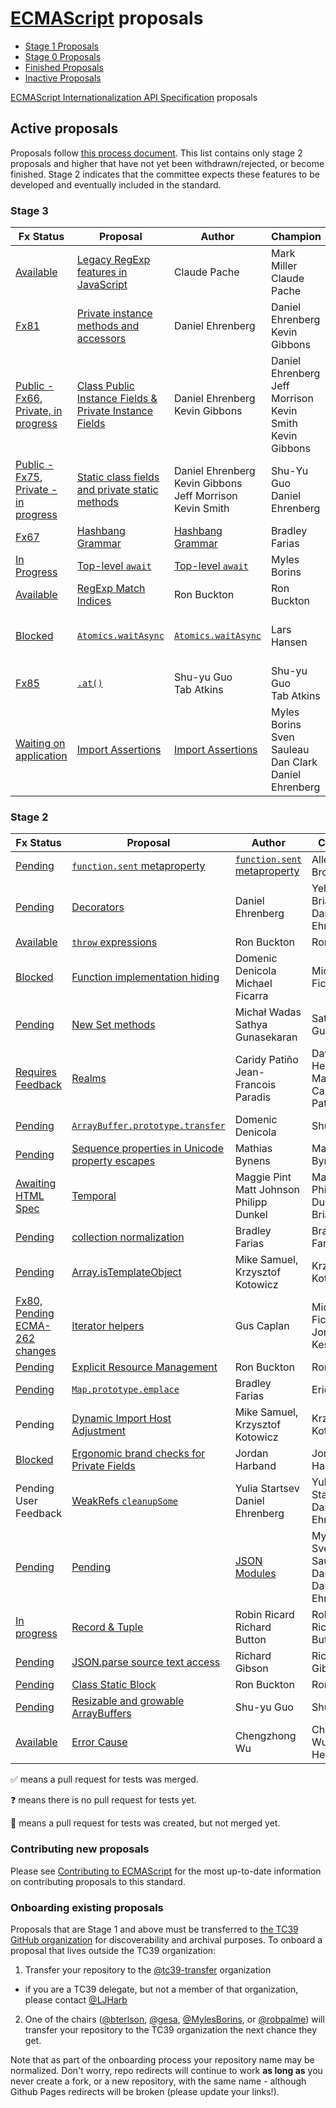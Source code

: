 # [ECMAScript](https://github.com/tc39/ecma262) proposals

* [Stage 1 Proposals](stage-1-proposals.md)
* [Stage 0 Proposals](stage-0-proposals.md)
* [Finished Proposals](finished-proposals.md)
* [Inactive Proposals](inactive-proposals.md)

[ECMAScript Internationalization API Specification](ecma402/README.md) proposals

## Active proposals

Proposals follow [this process document](https://tc39.es/process-document/).
This list contains only stage 2 proposals and higher that have not yet been withdrawn/rejected, or become finished.
Stage 2 indicates that the committee expects these features to be developed and eventually included in the standard.

### Stage 3

| Fx Status | Proposal                                                                       | Author                                                                  | Champion                                                                | Tests                                            | <sub>Last Presented</sub>                                  |
| ---------- | ------------------------------------------------------------------------------ | ----------------------------------------------------------------------- | ----------------------------------------------------------------------- | ------------------------------------------------ | ---------------------------------------------------------- |
| [Available](https://bugzilla.mozilla.org/show_bug.cgi?id=1306461) | [Legacy RegExp features in JavaScript][regexp-legacy]                          | Claude Pache                                                            | Mark Miller<br />Claude Pache                                           | [:white_check_mark:][tests-regexp-legacy]        | <sub>[May&nbsp;2017][regexp-legacy-notes]</sub>            |
| [Fx81](https://bugzilla.mozilla.org/show_bug.cgi?id=1435826) | [Private instance methods and accessors][private-methods]                      | Daniel Ehrenberg                                                        | Daniel Ehrenberg<br />Kevin Gibbons                                     | [:white_check_mark:][tests-private-methods]      | <sub>[September&nbsp;2020][class-features-notes]</sub>     |
| [Public - Fx66](https://bugzilla.mozilla.org/show_bug.cgi?id=1499448), [Private, in progress](https://bugzilla.mozilla.org/show_bug.cgi?id=1562054) | [Class Public Instance Fields & Private Instance Fields][class-fields]         | Daniel Ehrenberg<br />Kevin Gibbons                                     | Daniel Ehrenberg<br />Jeff Morrison<br />Kevin Smith<br />Kevin Gibbons | [:white_check_mark:][tests-class-fields]         | <sub>[September&nbsp;2020][class-features-notes]</sub>     |
| [Public - Fx75](https://bugzilla.mozilla.org/show_bug.cgi?id=1535804), [Private - in progress](https://bugzilla.mozilla.org/show_bug.cgi?id=1562054) | [Static class fields and private static methods][static-class-features]        | Daniel Ehrenberg<br />Kevin Gibbons<br />Jeff Morrison<br />Kevin Smith | Shu-Yu Guo<br />Daniel Ehrenberg                                        | [:white_check_mark:][tests-static-class-fields]  | <sub>[September&nbsp;2020][class-features-notes]</sub>     |
| [Fx67](https://bugzilla.mozilla.org/show_bug.cgi?id=1519097) | [Hashbang Grammar][hashbang-grammar]   | [Hashbang Grammar][hashbang-grammar]                                           | Bradley Farias                                                          | Bradley Farias                                                          | [:white_check_mark:][tests-hashbang-grammar]     | <sub>[November&nbsp;2018][hashbang-notes]</sub>            |
| [In Progress](https://bugzilla.mozilla.org/show_bug.cgi?id=1519100) | [Top-level `await`][await]                                                     | [Top-level `await`][await]                                                     | Myles Borins                                                            | Myles Borins                                                            | [:white_check_mark:][tests-await]                | <sub>[June&nbsp;2019][await-notes]</sub>                   |
| [Available](https://bugzilla.mozilla.org/show_bug.cgi?id=1519483) | [RegExp Match Indices][regex-match-indices]                                    | Ron Buckton                                                             | Ron Buckton                                                             | :question:                                     | <sub>[December&nbsp;2019][regex-match-indices-notes]</sub> |
| [Blocked](https://bugzilla.mozilla.org/show_bug.cgi?id=1467846) | [`Atomics.waitAsync`][nonblocking]                                             | [`Atomics.waitAsync`][nonblocking]                                             | Lars Hansen                                                             | Shu-yu Guo<br />Lars Hansen                                             | [:white_check_mark:][tests-nonblocking]          | <sub>[December&nbsp;2019][nonblocking-notes]</sub>         |
| [Fx85](https://bugzilla.mozilla.org/show_bug.cgi?id=1658308) | [`.at()`][at]                                                              | Shu-yu Guo<br />Tab Atkins                                              | Shu-yu Guo<br />Tab Atkins                                              | [:white_check_mark:][tests-at]                 | <sub>November&nbsp;2020</sub>                                    |
| [Waiting on application](https://bugzilla.mozilla.org/show_bug.cgi?id=1668330) | [Import Assertions][import-assertions]                                        | [Import Assertions][import-assertions]                                         | Myles Borins<br />Sven Sauleau<br />Dan Clark<br />Daniel Ehrenberg     | Myles Borins<br />Sven Sauleau<br />Dan Clark<br />Daniel Ehrenberg     | :question:                                       | <sub>[September&nbsp;2020][import-assertions-notes]</sub>  |

### Stage 2

| Fx Status | Proposal                                                                       | Author                                                | Champion                                                                          | <sub>Last Presented</sub>                                           |
| ----------- | ------------------------------------------------------------------------------ | ----------------------------------------------------- | --------------------------------------------------------------------------------- | --------------------------------------------------------------------- |
| [Pending](https://bugzilla.mozilla.org/show_bug.cgi?id=1243700) | [`function.sent` metaproperty][function-sent]                                  | [`function.sent` metaproperty][function-sent]                                  | Allen Wirfs-Brock                                     | HE Shi-Jun                                                               | <sub>[July&nbsp;2019][function-sent-notes]</sub>                               |
| [Pending](https://bugzilla.mozilla.org/show_bug.cgi?id=1435869) | [Decorators][decorators]                                                       | Daniel Ehrenberg                                      | Yehuda Katz<br />Brian Terlson<br />Daniel Ehrenberg                              | <sub>[September&nbsp;2020][decorators-notes]</sub>                    |
| [Available](https://bugzilla.mozilla.org/show_bug.cgi?id=1566147) | [`throw` expressions][throw-expressions]                                       | Ron Buckton                                           | Ron Buckton                                                                       | <sub>[January&nbsp;2018][throw-expressions-notes]</sub>               |
| [Blocked](https://bugzilla.mozilla.org/show_bug.cgi?id=1519482) | [Function implementation hiding][censorship]                                   | Domenic Denicola<br />Michael Ficarra                 | Michael Ficarra                                                                   | <sub>[June&nbsp;2020][censorship-notes]</sub>                         |
| [Pending](https://bugzilla.mozilla.org/show_bug.cgi?id=1566146) | [New Set methods][set-methods]                                                 | Michał Wadas<br />Sathya Gunasekaran                  | Sathya Gunasekaran                                                                | <sub>[January&nbsp;2019][set-methods-notes]</sub>                     |
| [Requires Feedback](https://bugzilla.mozilla.org/show_bug.cgi?id=1566145) | [Realms][realms]                                                               | Caridy Patiño<br />Jean-Francois Paradis              | Dave Herman<br />Mark Miller<br />Caridy Patiño                                   | <sub>[June&nbsp;2020][realms-notes]</sub>                             |
| [Pending]( https://bugzilla.mozilla.org/show_bug.cgi?id=1519163) | [`ArrayBuffer.prototype.transfer`][buffer-transfer]                            | Domenic Denicola                                      | Shu-yu Guo                                                                        | <sub>[July&nbsp;2018][buffer-transfer-notes]</sub>                    |
| [Pending](https://bugzilla.mozilla.org/show_bug.cgi?id=1519168) | [Sequence properties in Unicode property escapes][unicode-sequence-properties] | Mathias Bynens                                        | Mathias Bynens                                                                    | <sub>[October&nbsp;2019][unicode-sequence-properties-notes]</sub>     |
| [Awaiting HTML Spec](https://bugzilla.mozilla.org/show_bug.cgi?id=1519167) | [Temporal][temporal]                                                           | Maggie Pint<br />Matt Johnson<br />Philipp Dunkel     | Maggie Pint<br />Philipp Dunkel<br />Brian Terlson                                | <sub>[September&nbsp;2020][temporal-notes]</sub>                      |
| [Pending](https://bugzilla.mozilla.org/show_bug.cgi?id=1540312) | [collection normalization][collection-rekey]                                   | Bradley Farias                                        | Bradley Farias                                                                    | <sub>[January&nbsp;2019][richer-keys-notes]</sub>                     |
| [Pending](https://bugzilla.mozilla.org/show_bug.cgi?id=1557720) | [Array.isTemplateObject][isTemplateObject]                                     | Mike Samuel, Krzysztof Kotowicz                       | Krzysztof Kotowicz                                                                | <sub>[December&nbsp;2019][isTemplateObject-notes]</sub>               |
| [Fx80, Pending ECMA-262 changes](https://bugzilla.mozilla.org/show_bug.cgi?id=1568906) | [Iterator helpers][iterator-helpers]                                           | Gus Caplan                                            | Michael Ficarra<br />Jonathan Keslin                                              | <sub>[July&nbsp;2020][iterator-helpers-notes]</sub>                   |
| [Pending](https://bugzilla.mozilla.org/show_bug.cgi?id=1569081) | [Explicit Resource Management][resource-management]                            | Ron Buckton                                           | Ron Buckton                                                                       | <sub>[February&nbsp;2020][resource-management-notes]</sub>            |
| [Pending](https://bugzilla.mozilla.org/show_bug.cgi?id=1586089) | [`Map.prototype.emplace`][map-emplace]                                         | Bradley Farias                                        | Erica Pramer                                                                      | <sub>[July&nbsp;2020][map-emplace-notes]</sub>                        |
| Pending | [Dynamic Import Host Adjustment][]                                             | Mike Samuel, Krzysztof Kotowicz                       | Krzysztof Kotowicz                                                                | <sub>[December&nbsp;2019][Dynamic Import Host Adjustment notes]</sub> |
| [Blocked](https://bugzilla.mozilla.org/show_bug.cgi?id=1648090) | [Ergonomic brand checks for Private Fields][private-fields-in-in]              | Jordan Harband                                        | Jordan Harband                                                                    | <sub>[September&nbsp;2020][private-fields-in-in-notes]</sub>          |
| Pending User Feedback | [WeakRefs `cleanupSome`][cleanup-some]                                         | Yulia Startsev<br />Daniel Ehrenberg                  | Yulia Startsev<br />Daniel Ehrenberg                                              | <sub>[July&nbsp;2020][cleanup-some-notes]</sub>                       |
| [Pending](https://bugzilla.mozilla.org/show_bug.cgi?id=1670176) | [Pending](https://bugzilla.mozilla.org/show_bug.cgi?id=1670176) | [JSON Modules][json-modules]                                                   | Myles Borins<br />Sven Sauleau<br />Dan Clark<br />Daniel Ehrenberg | Myles Borins<br />Sven Sauleau<br />Dan Clark<br />Daniel Ehrenberg | <sub>[September&nbsp;2020][json-modules-notes]</sub>                  |
| [In progress](https://bugzilla.mozilla.org/show_bug.cgi?id=1658309) | [Record & Tuple][record-tuple]                                                 | Robin Ricard<br />Richard Button                      | Robin Ricard<br />Richard Button                                                  | <sub>[September&nbsp;2020][record-tuple-notes]</sub>                  |
| [Pending](https://bugzilla.mozilla.org/show_bug.cgi?id=1658310) | [JSON.parse source text access][json-parse-source]                             | Richard Gibson                                        | Richard Gibson                                                                    | <sub>[July&nbsp;2020][json-parse-source-notes]</sub>                  |
| [Pending](https://bugzilla.mozilla.org/show_bug.cgi?id=1670018) | [Class Static Block][static-blocks]                                            | Ron Buckton                                           | Ron Buckton                                                                       | <sub>[September&nbsp;2020][static-blocks-notes]</sub>                 |
| [Pending](https://bugzilla.mozilla.org/show_bug.cgi?id=1670026) | [Resizable and growable ArrayBuffers][resizable]                               | Shu-yu Guo                                            | Shu-yu Guo                                                                        | <sub>[September&nbsp;2020][resizable-notes]</sub>                     |
| [Available](https://bugzilla.mozilla.org/show_bug.cgi?id=1679653) | [Error Cause][error-cause]                                                     | Chengzhong Wu                                         | Chengzhong Wu<br /> Hemanth HM                                                    | <sub>November&nbsp;2020</sub>                                         |

:white_check_mark: means a pull request for tests was merged.

:question: means there is no pull request for tests yet.

:construction: means a pull request for tests was created, but not merged yet.

### Contributing new proposals

Please see [Contributing to ECMAScript](https://github.com/tc39/ecma262/blob/master/CONTRIBUTING.md) for the most up-to-date information on contributing proposals to this standard.

### Onboarding existing proposals

Proposals that are Stage 1 and above must be transferred to [the TC39 GitHub organization](https://github.com/tc39) for discoverability and archival purposes. To onboard a proposal that lives outside the TC39 organization:

1. Transfer your repository to the [@tc39-transfer](http://github.com/tc39-transfer) organization
  - if you are a TC39 delegate, but not a member of that organization, please contact [@LJHarb](https://github.com/ljharb)
2. One of the chairs ([@bterlson](https://github.com/bterlson), [@gesa](https://github.com/gesa), [@MylesBorins](https://github.com/MylesBorins), or [@robpalme](https://github.com/robpalme)) will transfer your repository to the TC39 organization the next chance they get.

Note that as part of the onboarding process your repository name may be normalized. Don't worry, repo redirects will continue to work **as long as** you never create a fork, or a new repository, with the same name - although Github Pages redirects will be broken (please update your links!).

[regexp-legacy]: https://github.com/tc39/proposal-regexp-legacy-features
[regexp-legacy-notes]: https://github.com/tc39/notes/blob/master/meetings/2017-05/may-25.md#15ia-regexp-legacy-features-for-stage-3
[tests-regexp-legacy]: https://github.com/tc39/test262/pull/2650
[class-fields]: https://github.com/tc39/proposal-class-fields
[class-fields-notes]: https://github.com/tc39/notes/blob/master/meetings/2020-03/march-31.md#add-support-for-optionalchainprivateidentifier-in-class-features-proposals
[class-features-notes]: https://github.com/tc39/notes/blob/master/meetings/2020-09/sept-23.md#status-update-for-class-fields-private-methods-static-class-features
[tests-class-fields]: https://github.com/tc39/test262/pulls?q=is%3Apr+is%3Aclosed+private+fields
[tests-static-class-fields]: https://github.com/tc39/test262/pulls?q=is%3Apr+is%3Aclosed+static+fields
[function-sent]: https://github.com/tc39/proposal-function.sent
[function-sent-notes]: https://github.com/tc39/notes/blob/master/meetings/2019-07/july-23.md#making-functionsent-inactive
[decorators]: https://github.com/tc39/proposal-decorators
[decorators-notes]: https://github.com/tc39/notes/blob/master/meetings/2020-09/sept-23.md#decorators-a-new-proposal-iteration
[private-methods]: https://github.com/tc39/proposal-private-methods
[private-methods-notes]: https://github.com/tc39/notes/blob/master/meetings/2019-01/jan-30.md#private-fields-and-methods-refresher
[tests-private-methods]: https://github.com/tc39/test262/pulls?q=is%3Apr+is%3Aclosed+private+methods
[realms]: https://github.com/tc39/proposal-realms
[realms-notes]: https://github.com/tc39/notes/blob/master/meetings/2020-06/june-4.md#realms-stage-2-update
[temporal]: https://github.com/tc39/proposal-temporal
[temporal-notes]: https://github.com/tc39/notes/blob/master/meetings/2020-09/sept-23.md#temporal-stage-2-update
[nonblocking]: https://github.com/tc39/proposal-atomics-wait-async
[nonblocking-notes]: https://github.com/tc39/notes/blob/master/meetings/2019-12/december-4.md#atomicswaitasync-for-stage-3
[tests-nonblocking]: https://github.com/tc39/test262/issues/2511
[throw-expressions]: https://github.com/tc39/proposal-throw-expressions
[throw-expressions-notes]: https://github.com/tc39/notes/blob/master/meetings/2018-01/jan-24.md#13iiii-throw-expressions-for-stage-3
[static-class-features]: https://github.com/tc39/proposal-static-class-features
[static-class-features-notes]: https://github.com/tc39/notes/blob/master/meetings/2018-05/may-23.md#static-class-features-for-stage-3
[censorship]: https://github.com/tc39/proposal-function-implementation-hiding
[censorship-notes]: https://github.com/tc39/notes/blob/master/meetings/2020-06/june-2.md#function-implementation-hiding-for-stage-3
[await]: https://github.com/tc39/proposal-top-level-await
[await-notes]: https://github.com/tc39/notes/blob/master/meetings/2019-06/june-6.md#top-level-await-for-stage-3
[tests-await]: https://github.com/tc39/test262/pull/2274
[set-methods]: https://github.com/tc39/proposal-set-methods
[set-methods-notes]: https://github.com/tc39/notes/blob/master/meetings/2019-01/jan-29.md#update-on-set-methods
[hashbang-grammar]: https://github.com/tc39/proposal-hashbang
[tests-hashbang-grammar]: https://github.com/tc39/test262/pull/2065
[hashbang-notes]: https://github.com/tc39/notes/blob/master/meetings/2018-11/nov-28.md#hash-bang-grammar
[richer-keys]: https://github.com/tc39/proposal-richer-keys
[richer-keys-notes]: https://github.com/tc39/notes/blob/master/meetings/2019-01/jan-30.md#richer-keys-for-stage-2
[unicode-sequence-properties]: https://github.com/tc39/proposal-regexp-unicode-sequence-properties
[unicode-sequence-properties-notes]: https://github.com/tc39/notes/blob/master/meetings/2019-10/october-2.md#update-on-sequence-property-escapes-in-unicode-regular-expressions
[regex-match-indices]: https://github.com/tc39/proposal-regexp-match-indices
[regex-match-indices-notes]: https://github.com/tc39/notes/blob/master/meetings/2019-12/december-3.md#regexp-match-indices-performance-feedback
[tests-regexp-match-indices]: https://github.com/tc39/test262/pull/2309
[buffer-transfer]: https://github.com/domenic/proposal-arraybuffer-transfer
[buffer-transfer-notes]: https://github.com/tc39/notes/blob/master/meetings/2018-07/july-24.md#arraybufferprototypetransfer
[resource-management]: https://github.com/tc39/proposal-explicit-resource-management
[resource-management-notes]: https://github.com/tc39/notes/blob/master/meetings/2020-02/february-5.md#updates-on-explicit-resource-management
[standard-library]: https://github.com/tc39/proposal-javascript-standard-library
[standard-library-notes]: https://github.com/tc39/notes/blob/master/meetings/2018-07/july-26.md#javascript-standard-library
[collection-rekey]: https://github.com/tc39/proposal-collection-normalization
[iterator-helpers]: https://github.com/tc39/proposal-iterator-helpers
[iterator-helpers-notes]: https://github.com/tc39/notes/blob/master/meetings/2020-07/july-21.md#iterator-helpers-update
[private-declarations]: https://github.com/tc39/proposal-private-declarations
[isTemplateObject]: https://github.com/tc39/proposal-array-is-template-object
[isTemplateObject-notes]: https://github.com/tc39/notes/blob/master/meetings/2019-12/december-4.md#arrayistemplateobject-update
[resource-management-notes]: https://github.com/tc39/notes/blob/master/meetings/2018-07/july-24.md#explicit-resource-management
[map-emplace]: https://github.com/tc39/proposal-upsert
[map-emplace-notes]: https://github.com/tc39/notes/blob/master/meetings/2020-07/july-22.md#upsert-now-renamed-emplace-updates--for-stage-3
[Dynamic Import Host Adjustment]: https://github.com/tc39/dynamic-import-host-adjustment
[Dynamic Import Host Adjustment notes]: https://github.com/tc39/notes/blob/master/meetings/2019-12/december-5.md#dynamic-import-host-adjustment-for-stage-2
[private-fields-in-in]: https://github.com/tc39/proposal-private-fields-in-in
[private-fields-in-in-notes]: https://github.com/tc39/notes/blob/master/meetings/2020-09/sept-23.md#ergonomic-brand-checks-for-private-fields-for-stage-3
[cleanup-some]: https://github.com/tc39/proposal-cleanup-some
[cleanup-some-notes]: https://github.com/tc39/notes/blob/master/meetings/2020-07/july-21.md#weakrefs-for-stage-4--cleanupsome-for-stage-23
[json-modules]: https://github.com/tc39/proposal-json-modules
[json-modules-notes]: https://github.com/tc39/notes/blob/master/meetings/2020-09/sept-22.md#json-modules-update
[at]: https://github.com/tc39/proposal-relative-indexing-method
[at-notes]: https://github.com/tc39/notes/blob/master/meetings/2020-09/sept-22.md#item-for-stage-3
[tests-at]: https://github.com/tc39/test262/pull/2812
[record-tuple]: https://github.com/tc39/proposal-record-tuple
[record-tuple-notes]: https://github.com/tc39/notes/blob/master/meetings/2020-09/sept-22.md#records--tuples
[json-parse-source]: https://github.com/tc39/proposal-json-parse-with-source
[json-parse-source-notes]: https://github.com/tc39/notes/blob/master/meetings/2020-07/july-22.md#jsonparse-source-text-access-for-stage-2
[import-assertions]: https://github.com/tc39/proposal-import-assertions
[import-assertions-notes]: https://github.com/tc39/notes/blob/master/meetings/2020-09/sept-22.md#import-assertions-for-stage-3
[static-blocks]: https://github.com/tc39/proposal-class-static-block
[static-blocks-notes]: https://github.com/tc39/notes/blob/master/meetings/2020-09/sept-22.md#class-static-initialization-block-for-stage-2
[resizable]: https://github.com/tc39/proposal-resizablearraybuffer
[resizable-notes]: https://github.com/tc39/notes/blob/master/meetings/2020-09/sept-24.md#resizable-and-growable-arraybuffers-for-stage-2
[error-cause]: https://github.com/tc39/proposal-error-cause
[error-cause-notes]: https://github.com/tc39/notes/blob/master/meetings/2020-09/sept-24.md#error-cause-for-stage-1
